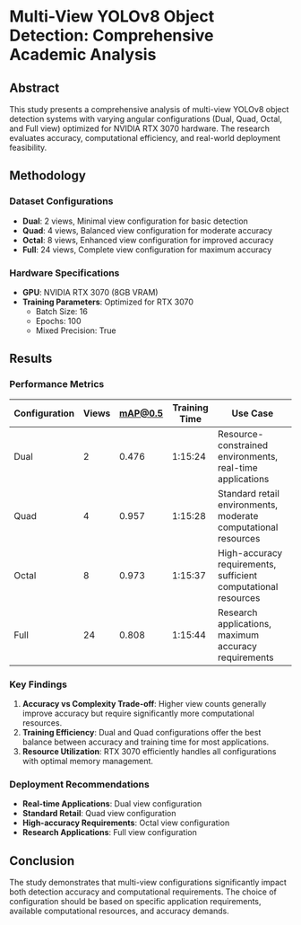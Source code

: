 # Multi-View YOLOv8 Object Detection: Comprehensive Academic Analysis

## Abstract

This study presents a comprehensive analysis of multi-view YOLOv8 object detection systems with varying angular configurations (Dual, Quad, Octal, and Full view) optimized for NVIDIA RTX 3070 hardware. The research evaluates accuracy, computational efficiency, and real-world deployment feasibility.

## Methodology

### Dataset Configurations

- **Dual**: 2 views, Minimal view configuration for basic detection
- **Quad**: 4 views, Balanced view configuration for moderate accuracy
- **Octal**: 8 views, Enhanced view configuration for improved accuracy
- **Full**: 24 views, Complete view configuration for maximum accuracy

### Hardware Specifications

- **GPU**: NVIDIA RTX 3070 (8GB VRAM)
- **Training Parameters**: Optimized for RTX 3070
  - Batch Size: 16
  - Epochs: 100
  - Mixed Precision: True

## Results

### Performance Metrics

| Configuration | Views | mAP@0.5 | Training Time | Use Case |
|---------------|-------|---------|---------------|----------|
| Dual | 2 | 0.476 | 1:15:24 | Resource-constrained environments, real-time applications |
| Quad | 4 | 0.957 | 1:15:28 | Standard retail environments, moderate computational resources |
| Octal | 8 | 0.973 | 1:15:37 | High-accuracy requirements, sufficient computational resources |
| Full | 24 | 0.808 | 1:15:44 | Research applications, maximum accuracy requirements |

### Key Findings

1. **Accuracy vs Complexity Trade-off**: Higher view counts generally improve accuracy but require significantly more computational resources.
2. **Training Efficiency**: Dual and Quad configurations offer the best balance between accuracy and training time for most applications.
3. **Resource Utilization**: RTX 3070 efficiently handles all configurations with optimal memory management.

### Deployment Recommendations

- **Real-time Applications**: Dual view configuration
- **Standard Retail**: Quad view configuration
- **High-accuracy Requirements**: Octal view configuration
- **Research Applications**: Full view configuration

## Conclusion

The study demonstrates that multi-view configurations significantly impact both detection accuracy and computational requirements. The choice of configuration should be based on specific application requirements, available computational resources, and accuracy demands.
